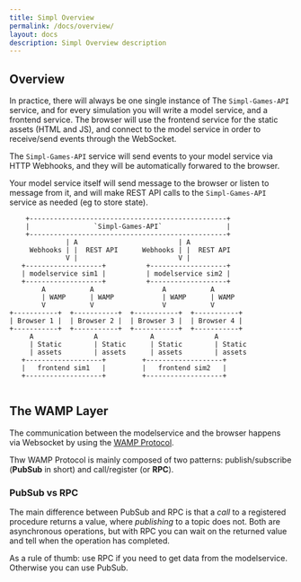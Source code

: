 ```yaml
---
title: Simpl Overview
permalink: /docs/overview/
layout: docs
description: Simpl Overview description
---
```


## Overview

In practice, there will always be one single instance of The `Simpl-Games-API` service, and for every simulation you will write a model service, and a frontend service. The browser will use the frontend service for the static assets (HTML and JS), and connect to the model service in order to receive/send events through the WebSocket.

The `Simpl-Games-API` service will send events to your model service via HTTP Webhooks, and they will be automatically forwared to the browser.

Your model service itself will send message to the browser or listen to message from it, and will make REST API calls to the `Simpl-Games-API` service as needed (eg to store state).


```plain
    +-------------------------------------------------+
    |                `Simpl-Games-API`                |
    +-------------------------------------------------+
              | A                         | A
     Webhooks | |  REST API      Webhooks | |  REST API
              V |                         V |
   +-------------------+          +-------------------+
   | modelservice sim1 |          | modelservice sim2 |
   +-------------------+          +-------------------+
        A           A                 A           A
        | WAMP      | WAMP            | WAMP      | WAMP
        V           V                 V           V
+-----------+  +-----------+  +-----------+  +-----------+
| Browser 1 |  | Browser 2 |  | Browser 3 |  | Browser 4 |
+-----------+  +-----------+  +-----------+  +-----------+
     A               A             A               A
     | Static        | Static      | Static        | Static
     | assets        | assets      | assets        | assets
   +-------------------+         +-------------------+
   |   frontend sim1   |         |   frontend sim2   |
   +-------------------+         +-------------------+


```

## The WAMP Layer

The communication between the modelservice and the browser happens via Websocket by using the [WAMP Protocol](http://wamp-proto.org/).

Thw WAMP Protocol is mainly composed of two patterns: publish/subscribe (**PubSub** in short) and call/register (or **RPC**).

### PubSub vs RPC

The main difference between PubSub and RPC is that a _call_ to a registered procedure returns a value, where _publishing_ to a topic does not. Both are asynchronous operations, but with RPC you can wait on the returned value and tell when the operation has completed.

As a rule of thumb: use RPC if you need to get data from the modelservice. Otherwise you can use PubSub.
